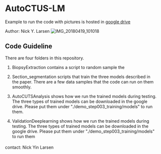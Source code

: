 # AutoCTUS-LM
Example to run the code with pictures is hosted in [google drive](https://pages.github.com/)

Author: Nick Y. Larsen
![IMG_20180419_101018](https://user-images.githubusercontent.com/70948370/99980879-044fe580-2da9-11eb-9894-c1fecc2fc520.jpg)

## Code Guideline

There are four folders in this repository.

1. BiopsyExtraction contains a script to random sample the  

2. Section_segmentation scripts that train the three models described in the paper. There are a few data samples that the code can run on them smoothly.

3. AutoCUTSAnalysis  shows how we run the trained models during testing. The three types of trained models can be downloaded in the google drive. Please put them under "./demo_step003_training/models" to run them.

4. ValidationDeeplearning shows how we run the trained models during testing. The three types of trained models can be downloaded in the google drive. Please put them under "./demo_step003_training/models" to run them

####
contact: Nick Yin Larsen

